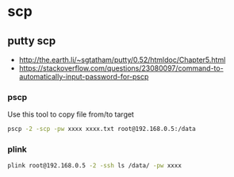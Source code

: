 # scp
## putty scp
* http://the.earth.li/~sgtatham/putty/0.52/htmldoc/Chapter5.html
* https://stackoverflow.com/questions/23080097/command-to-automatically-input-password-for-pscp

### pscp
Use this tool to copy file from/to target
```sh
pscp -2 -scp -pw xxxx xxxx.txt root@192.168.0.5:/data
```
### plink
```sh
plink root@192.168.0.5 -2 -ssh ls /data/ -pw xxxx
```

